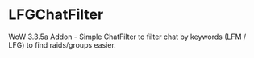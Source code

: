 # LFGChatFilter
WoW 3.3.5a Addon - Simple ChatFilter to filter chat by keywords (LFM / LFG) to find raids/groups easier.
